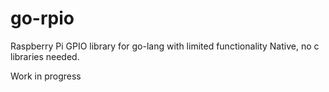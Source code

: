 go-rpio
=======

Raspberry Pi GPIO library for go-lang with limited functionality
Native, no c libraries needed.

Work in progress
